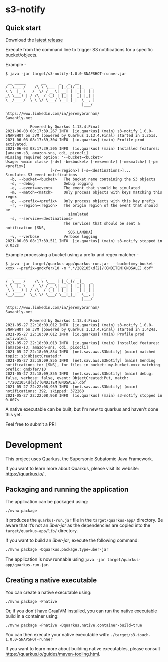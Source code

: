 # s3-notify


## Quick start

Download the [latest release](https://github.com/savantly-net/s3-notify/releases)  

Execute from the command line to trigger S3 notifications for a specific bucket/objects.  

Example -  

```
$ java -jar target/s3-notify-1.0.0-SNAPSHOT-runner.jar                                                                                                                                                      

 __ _____       __      _   _  __
/ _\___ /    /\ \ \___ | |_(_)/ _|_   _
\ \  |_ \   /  \/ / _ \| __| | |_| | | |
_\ \___) | / /\  / (_) | |_| |  _| |_| |
\__/____/  \_\ \/ \___/ \__|_|_|  \__, |
                                  |___/

https://www.linkedin.com/in/jeremybranham/
Savantly.net

           Powered by Quarkus 1.13.4.Final
2021-06-03 08:17:39,267 INFO  [io.quarkus] (main) s3-notify 1.0.0-SNAPSHOT on JVM (powered by Quarkus 1.13.4.Final) started in 1.251s.
2021-06-03 08:17:39,304 INFO  [io.quarkus] (main) Profile prod activated.
2021-06-03 08:17:39,305 INFO  [io.quarkus] (main) Installed features: [amazon-s3, amazon-sns, cdi, picocli]
Missing required option: '--bucket=<bucket>'
Usage: <main class> [-dv] -b=<bucket> [-e=<event>] [-m=<match>] [-p=<prefix>]
                    [-r=<region>] [-s=<destinations>]...
Simulates S3 event notifications
  -b, --bucket=<bucket>   The bucket name containing the S3 objects
  -d, --debug             Debug logging
  -e, --event=<event>     The event that should be simulated
  -m, --match=<match>     Only process objects with keys matching this regex
  -p, --prefix=<prefix>   Only process objects with this key prefix
  -r, --region=<region>   The origin region of the event that should be
                            simulated
  -s, --service=<destinations>
                          The services that should be sent a notification [SNS,
                            SQS,LAMBDA]
  -v, --verbose           Verbose logging
2021-06-03 08:17:39,511 INFO  [io.quarkus] (main) s3-notify stopped in 0.032s
```

Example processing a bucket using a prefix and regex matcher -  

```
$ java -jar target/quarkus-app/quarkus-run.jar  --bucket=my-bucket-xxxx --prefix=gndxfer/10 -m ".*/202105\d{2}/(GNDITEM|GNDSALE).dbf"                                         

 __ _____       __      _   _  __
/ _\___ /    /\ \ \___ | |_(_)/ _|_   _
\ \  |_ \   /  \/ / _ \| __| | |_| | | |
_\ \___) | / /\  / (_) | |_| |  _| |_| |
\__/____/  \_\ \/ \___/ \__|_|_|  \__, |
                                  |___/

https://www.linkedin.com/in/jeremybranham/
Savantly.net

           Powered by Quarkus 1.13.4.Final
2021-05-27 22:18:09,012 INFO  [io.quarkus] (main) s3-notify 1.0.0-SNAPSHOT on JVM (powered by Quarkus 1.13.4.Final) started in 1.424s.
2021-05-27 22:18:09,012 INFO  [io.quarkus] (main) Profile prod activated.
2021-05-27 22:18:09,013 INFO  [io.quarkus] (main) Installed features: [amazon-s3, amazon-sns, cdi, picocli]
2021-05-27 22:18:09,854 INFO  [net.sav.aws.S3Notify] (main) matched topic: s3:ObjectCreated:*
2021-05-27 22:18:09,855 INFO  [net.sav.aws.S3Notify] (main) Sending notifications to: [SNS], for files in bucket: my-bucket-xxxx matching prefix: gndxfer/10
2021-05-27 22:18:09,855 INFO  [net.sav.aws.S3Notify] (main) debug: false, verbose: false, event: ObjectCreated:Put, match: .*/202105\d{2}/(GNDITEM|GNDSALE).dbf
2021-05-27 22:22:08,959 INFO  [net.sav.aws.S3Notify] (main) notifications: 392, skipped: 372260
2021-05-27 22:22:08,968 INFO  [io.quarkus] (main) s3-notify stopped in 0.007s
```


A native executable can be built, but I'm new to quarkus and haven't done this yet.  

Feel free to submit a PR!  



# Development

This project uses Quarkus, the Supersonic Subatomic Java Framework.

If you want to learn more about Quarkus, please visit its website: https://quarkus.io/ .


## Packaging and running the application

The application can be packaged using:
```shell script
./mvnw package
```
It produces the `quarkus-run.jar` file in the `target/quarkus-app/` directory.
Be aware that it’s not an _über-jar_ as the dependencies are copied into the `target/quarkus-app/lib/` directory.

If you want to build an _über-jar_, execute the following command:
```shell script
./mvnw package -Dquarkus.package.type=uber-jar
```

The application is now runnable using `java -jar target/quarkus-app/quarkus-run.jar`.

## Creating a native executable

You can create a native executable using: 
```shell script
./mvnw package -Pnative
```

Or, if you don't have GraalVM installed, you can run the native executable build in a container using: 
```shell script
./mvnw package -Pnative -Dquarkus.native.container-build=true
```

You can then execute your native executable with: `./target/s3-touch-1.0.0-SNAPSHOT-runner`

If you want to learn more about building native executables, please consult https://quarkus.io/guides/maven-tooling.html.

